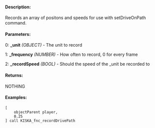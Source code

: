 #### Description:
Records an array of positons and speeds for use with setDriveOnPath command.

#### Parameters:
0: **_unit** *(OBJECT)* - The unit to record

1: **_frequency** *(NUMBER)* - How often to record, 0 for every frame

2: **_recordSpeed** *(BOOL)* - Should the speed of the _unit be recorded to

#### Returns:
NOTHING

#### Examples:
```sqf
[
    objectParent player,
    0.25
] call KISKA_fnc_recordDrivePath
```

